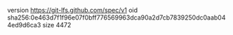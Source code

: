 version https://git-lfs.github.com/spec/v1
oid sha256:0e463d7f1f96e07f0bff776569963dca90a2d7cb7839250dc0aab044ed9d6ca3
size 4472
